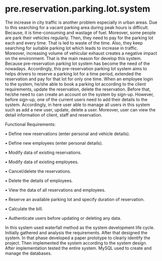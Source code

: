 # pre.reservation.parking.lot.system
The increase in city traffic is another problem especially in urban areas. Due to this searching for a vacant parking area during peak hours is difficult. Because, it is time-consuming and wastage of fuel. Moreover, some people are park their vehicles regularly. Then, they need to pay for the parking lot each and every time. That is led to waste of the time. Also, they keep searching for suitable parking lot which leads to increase in traffic. Moreover, increasing volume of vehicular exhaust creates a negative impact on the environment. That is the main reason for develop this system. Because pre-reservation parking lot system has become the need of the nowadays.
Accordingly, this pre-reservation parking lot system aims to helps drivers to reserve a parking lot for a time period, extended the reservation and pay for that lot for only one time. When an employee login to the system, he/she able to book a parking lot according to the client requirements, update the reservation, delete the reservation. Before that, he/she need to can create an account on the system by sign-up. However, before sign-up, one of the current users need to add their details to the system. Accordingly, in here user able to manage all users in this system such as add a new user, update, delete a user. Moreover, user can view the detail information of client, staff and reservation.

Functional Requirements:

• Define new reservations (enter personal and vehicle details).

• Define new employees (enter personal details).

• Modify data of existing reservations.

• Modify data of existing employees.

• Cancel/delete the reservations.

• Delete the details of employees.

• View the data of all reservations and employees.

• Reserve an available parking lot and specify duration of reservation.

• Calculate the bill.

• Authenticate users before updating or deleting any data.

In this system used waterfall method as the system development life cycle. Initially gathered and analysis the requirements. After that designed the system. In that phase developed a paper prototype to clearly identify the project. Then implemented the system according to the system design. After implementation tested the entire system. MySQL used to create and manage the databases.
